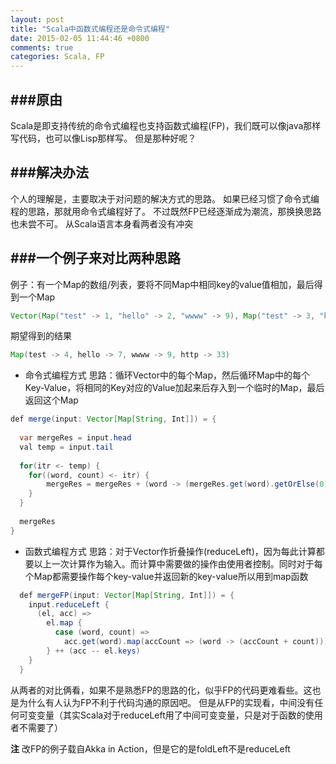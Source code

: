 ```yaml
---
layout: post
title: "Scala中函数式编程还是命令式编程"
date: 2015-02-05 11:44:46 +0800
comments: true
categories: Scala, FP
---
```


###原由
---
Scala是即支持传统的命令式编程也支持函数式编程(FP)，我们既可以像java那样写代码，也可以像Lisp那样写。
但是那种好呢？


###解决办法
---
个人的理解是，主要取决于对问题的解决方式的思路。
如果已经习惯了命令式编程的思路，那就用命令式编程好了。
不过既然FP已经逐渐成为潮流，那换换思路也未尝不可。
从Scala语言本身看两者没有冲突

###一个例子来对比两种思路
---

例子：有一个Map的数组/列表，要将不同Map中相同key的value值相加，最后得到一个Map

``` java
Vector(Map("test" -> 1, "hello" -> 2, "wwww" -> 9), Map("test" -> 3, "hello" -> 5, "http" -> 33))
```
期望得到的结果

``` java
Map(test -> 4, hello -> 7, wwww -> 9, http -> 33)
```

- 命令式编程方式
  思路：循环Vector中的每个Map，然后循环Map中的每个Key-Value，将相同的Key对应的Value加起来后存入到一个临时的Map，最后返回这个Map

``` java
def merge(input: Vector[Map[String, Int]]) = {
  
  var mergeRes = input.head
  val temp = input.tail
  
  for(itr <- temp) {
  	for((word, count) <- itr) {
  		mergeRes = mergeRes + (word -> (mergeRes.get(word).getOrElse(0) + count))
  	}
  }
  
  mergeRes
}
```

- 函数式编程方式
  思路：对于Vector作折叠操作(reduceLeft)，因为每此计算都要以上一次计算作为输入。而计算中需要做的操作由使用者控制。同时对于每个Map都需要操作每个key-value并返回新的key-value所以用到map函数

``` java
  def mergeFP(input: Vector[Map[String, Int]]) = {
    input.reduceLeft {
      (el, acc) =>
        el.map {
          case (word, count) =>
            acc.get(word).map(accCount => (word -> (accCount + count))).getOrElse(word -> count)
        } ++ (acc -- el.keys)
    }
  }
```

从两者的对比俩看，如果不是熟悉FP的思路的化，似乎FP的代码更难看些。这也是为什么有人认为FP不利于代码沟通的原因吧。
但是从FP的实现看，中间没有任何可变变量（其实Scala对于reduceLeft用了中间可变变量，只是对于函数的使用者不需要了）

**注** 改FP的例子载自Akka in Action，但是它的是foldLeft不是reduceLeft



